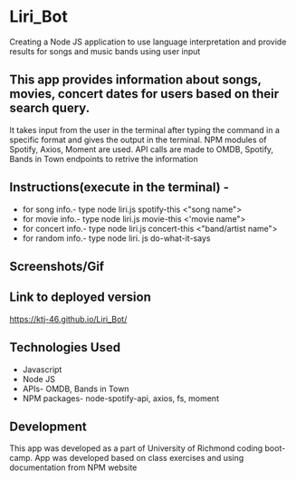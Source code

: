 # Liri_Bot
Creating a Node JS application to use language interpretation and provide results for songs and music bands using user input

This app provides information about songs, movies, concert dates for users based on their search query.
--------------------------------------------------------------------------------------------------------------------------
It takes input from the user in the terminal after typing the command in a specific format and gives the output in the terminal. NPM modules of Spotify, Axios, Moment are used. API calls are made to OMDB, Spotify, Bands in Town endpoints to retrive the information

## Instructions(execute in the terminal) -
* for song info.- type node liri.js spotify-this <"song name">
* for movie info.- type node liri.js movie-this <'movie name">
* for concert info.- type node liri.js concert-this <"band/artist name">
* for random info.- type node liri. js do-what-it-says

## Screenshots/Gif



## Link to deployed version
https://ktj-46.github.io/Liri_Bot/

## Technologies Used
* Javascript
* Node JS
* APIs- OMDB, Bands in Town
* NPM packages- node-spotify-api, axios, fs, moment

## Development
This app was developed as a part of University of Richmond coding boot-camp. App was developed based on class exercises and using documentation from NPM website
